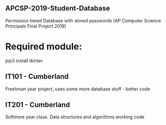 ## APCSP-2019-Student-Database
Permission tiered Database with stored passwords (AP Computer Science Principals Final Project 2019)
# Required module:
pip3 install tkinter


## IT101 - Cumberland
Freshman year project, uses some more database stuff - better code

## IT201 - Cumberland
Softmore year class. Data structures and algorithms working code
